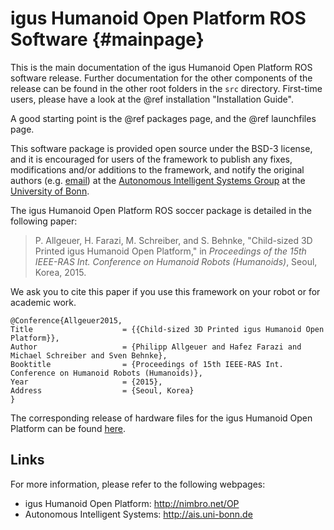 igus Humanoid Open Platform ROS Software {#mainpage}
========================================

This is the main documentation of the igus Humanoid Open Platform ROS software release.
Further documentation for the other components of the release can be found in the other
root folders in the `src` directory. First-time users, please have a look at the
@ref installation "Installation Guide".

A good starting point is the @ref packages page, and the @ref launchfiles page.

This software package is provided open source under the BSD-3 license, and it is encouraged
for users of the framework to publish any fixes, modifications and/or additions to the
framework, and notify the original authors (e.g. [email](mailto:pallgeuer@ais.uni-bonn.de)) at the
[Autonomous Intelligent Systems Group](http://ais.uni-bonn.de)
at the [University of Bonn](http://www.uni-bonn.de).

The igus Humanoid Open Platform ROS soccer package is detailed in the following paper:

> P. Allgeuer, H. Farazi, M. Schreiber, and S. Behnke, "Child-sized 3D Printed
> igus Humanoid Open Platform," in _Proceedings of the 15th IEEE-RAS Int.
> Conference on Humanoid Robots (Humanoids)_, Seoul, Korea, 2015.

We ask you to cite this paper if you use this framework on your robot or for academic work.

	@Conference{Allgeuer2015,
	Title                    = {{Child-sized 3D Printed igus Humanoid Open Platform}},
	Author                   = {Philipp Allgeuer and Hafez Farazi and Michael Schreiber and Sven Behnke},
	Booktitle                = {Proceedings of 15th IEEE-RAS Int. Conference on Humanoid Robots (Humanoids)},
	Year                     = {2015},
	Address                  = {Seoul, Korea}
	}

The corresponding release of hardware files for the igus Humanoid Open Platform can be found
[here](https://github.com/igusGmbH/HumanoidOpenPlatform).

Links
-----
For more information, please refer to the following webpages:

* igus Humanoid Open Platform: http://nimbro.net/OP
* Autonomous Intelligent Systems: http://ais.uni-bonn.de
